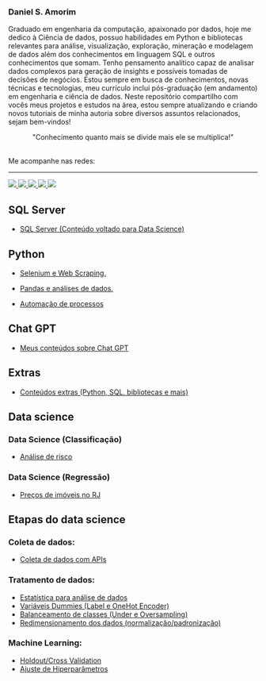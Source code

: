 <h3>Daniel S. Amorim</h3>
Graduado em engenharia da computação, apaixonado por dados, hoje me dedico à Ciência de dados, possuo habilidades em Python e bibliotecas relevantes para análise, visualização, exploração, mineração e modelagem de dados além dos conhecimentos em linguagem SQL e outros conhecimentos que somam. Tenho pensamento analítico capaz de analisar dados complexos para geração de insights e possíveis tomadas de decisões de negócios. Estou sempre em busca de conhecimentos, novas técnicas e tecnologias, meu currículo inclui pós-graduação (em andamento) em engenharia e ciência de dados. Neste repositório compartilho com vocês meus projetos e estudos na área, estou sempre atualizando e criando novos tutoriais de minha autoria sobre diversos assuntos relacionados, sejam bem-vindos!

<br>
<p align="center">"Conhecimento quanto mais se divide mais ele se multiplica!"</p>
<br>
Me acompanhe nas redes:
<hr>

<div>
  <a href="https://www.youtube.com/@dsa_science">
    <img src="https://img.shields.io/badge/YouTube-FF0000?style=for-the-badge&logo=youtube&logoColor=white">
  </a>
  <a href="https://medium.com/@dev.daniel.amorim">
    <img src="https://img.shields.io/badge/Medium-12100E?style=for-the-badge&logo=medium&logoColor=white">
  </a>
  <a href="https://www.linkedin.com/in/dev-daniel-amorim/">
    <img src="https://img.shields.io/badge/LinkedIn-0077B5?style=for-the-badge&logo=linkedin&logoColor=white">
  </a>
  <a href="https://www.linkedin.com/in/dev-daniel-amorim/">
    <img src="https://img.shields.io/badge/Instagram-E4405F?style=for-the-badge&logo=instagram&logoColor=white">
  </a>
   <a href="*">
    <img src="https://img.shields.io/badge/WhatsApp-25D366?style=for-the-badge&logo=whatsapp&logoColor=white">
  </a>
</div>


## SQL Server
  - [SQL Server (Conteúdo voltado para Data Science)](https://github.com/dev-daniel-amorim/Sql_Server/blob/main/README.md)

## Python
  - [Selenium e Web Scraping.](https://github.com/dev-daniel-amorim/Topico-Selenium_e_WS/blob/main/README.md)

  - [Pandas e análises de dados.](https://github.com/dev-daniel-amorim/Analise_de_dados-Ferramentas/blob/main/README.md)
  
  - [Automação de processos](https://github.com/dev-daniel-amorim/Topico-Automacao_de_processos)

## Chat GPT
  - [Meus conteúdos sobre Chat GPT](https://github.com/dev-daniel-amorim/Topico-ChatGPT/blob/main/README.md)

## Extras
  - [Conteúdos extras (Python, SQL, bibliotecas e mais)](https://github.com/dev-daniel-amorim/Python-Varios_temas/blob/main/README.md)

## Data science

### Data Science (Classificação)
- [Análise de risco](https://github.com/dev-daniel-amorim/DS-Analise_de_risco_II/blob/main/README.md)

### Data Science (Regressão)
- [Preços de imóveis no RJ](https://github.com/dev-daniel-amorim/DS-Machine_learning)

## Etapas do data science

### Coleta de dados:

- [Coleta de dados com APIs](https://github.com/dev-daniel-amorim/Coleta_de_dados-APIs)

### Tratamento de dados:

- [Estatística para análise de dados](https://github.com/dev-daniel-amorim/AD-Estatistica/blob/main/README.md)
- [Variáveis Dummies (Label e OneHot Encoder)](https://github.com/dev-daniel-amorim/DS-Variaveis_Dummies)
- [Balanceamento de classes (Under e Oversampling)](https://github.com/dev-daniel-amorim/DS-Balanceamento_de_classes/blob/main/README.md)
- [Redimensionamento dos dados (normalização/padronização)](https://github.com/dev-daniel-amorim/AD-Norm_Padron/blob/main/README.md)

### Machine Learning:

- [Holdout/Cross Validation](https://github.com/dev-daniel-amorim/ML-Tecnicas)
- [Ajuste de Hiperparâmetros](https://github.com/dev-daniel-amorim/ML-Ajustes_Hiperparametros/blob/main/README.md)
